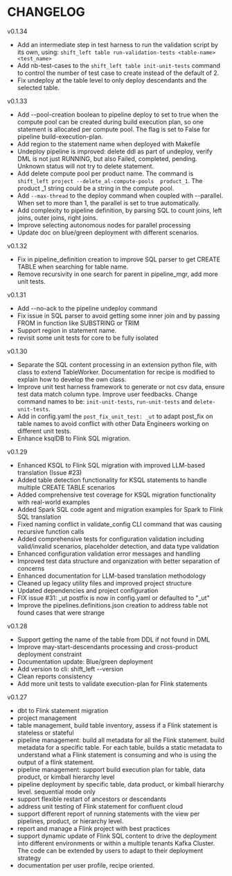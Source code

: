 # CHANGELOG

<!-- version list -->
v0.1.34
* Add an intermediate step in test harness to run the validation script by its own, using: `shift_left table run-validation-tests <table-name> <test_name>`
* Add nb-test-cases to the `shift_left table init-unit-tests` command to control the number of test case to create instead of the default of 2.
* Fix undeploy at the table level to only deploy descendants and the selected table.

v0.1.33
* Add --pool-creation boolean to pipeline deploy to set to true when the compute pool can be created during build execution plan, so one statement is allocated per compute pool. The flag is set to False for pipeline build-execution-plan.
* Add region to the statement name when deployed with Makefile
* Undeploy pipeline is improved: delete ddl as part of undeploy, verify DML is not just RUNNING, but also Failed, completed, pending. Unknown status will not try to delete statement.
* Add delete compute pool per product name. The command is `shift_left project --delete_al-compute-pools  product_1`. The product _1 string could be a string in the compute pool.
* Add `--max-thread` to the deploy command when coupled with --parallel. When set to more than 1, the parallel is set to true automatically.
* Add complexity to pipeline definition, by parsing SQL to count joins, left joins, outer joins, right joins.
* Improve selecting autonomous nodes for parallel processing
* Update doc on blue/green deployment with different scenarios.


v0.1.32
* Fix in pipeline_definition creation to improve SQL parser to get CREATE TABLE when searching for table name.
* Remove recursivity in one search for parent in pipeline_mgr, add more unit tests.

v0.1.31
* Add --no-ack to the pipeline undeploy command
* Fix issue in SQL parser to avoid getting some inner join and by passing FROM in function like SUBSTRING or TRIM
* Support region in statement name.
* revisit some unit tests for core to be fully isolated

v0.1.30
* Separate the SQL content processing in an extension python file, with class to extend TableWorker. Documentation for recipe is modified to explain how to develop the own class.
* Improve unit test harness framework to generate or not csv data, ensure test data match column type. Improve user feedbacks. Change command names to be: `init-unit-tests`, `run-unit-tests` and `delete-unit-tests`. 
* Add in config.yaml the `post_fix_unit_test: _ut` to adapt post_fix on table names to avoid conflict with other Data Engineers working on different unit tests.
* Enhance ksqlDB to Flink SQL migration.

v0.1.29
* Enhanced KSQL to Flink SQL migration with improved LLM-based translation (Issue #23)
* Added table detection functionality for KSQL statements to handle multiple CREATE TABLE scenarios
* Added comprehensive test coverage for KSQL migration functionality with real-world examples
* Added Spark SQL code agent and migration examples for Spark to Flink SQL translation
* Fixed naming conflict in validate_config CLI command that was causing recursive function calls
* Added comprehensive tests for configuration validation including valid/invalid scenarios, placeholder detection, and data type validation
* Enhanced configuration validation error messages and handling
* Improved test data structure and organization with better separation of concerns
* Enhanced documentation for LLM-based translation methodology
* Cleaned up legacy utility files and improved project structure
* Updated dependencies and project configuration
* FIX issue #31: _ut postfix is now in config.yaml or defaulted to "_ut"
* Improve the pipelines.definitions.json creation to address table not found cases that were strange


v0.1.28
* Support getting the name of the table from DDL if not found in DML
* Improve may-start-descendants processing and cross-product deployment constraint
* Documentation update: Blue/green deployment
* Add version to cli: shift_left --version
* Clean reports consistency
* Add more unit tests to validate execution-plan for Flink statements

v0.1.27
* dbt to Flink statement migration
* project management
* table management, build table inventory, assess if a Flink statement is stateless or stateful
* pipeline management: build all metadata for all the Flink statement. build metadata for a specific table. For each table, builds a static metadata to understand what a Flink statement is consuming and who is using the output of a flink statement.
* pipeline management: support build execution plan for table, data product, or kimball hierarchy level
* pipeline deployment by specific table, data product, or kimball hierarchy level. sequential mode only
* support flexible restart of ancestors or descendants
* address unit testing of Flink statement for confluent cloud
* support different report of running statements with the view per pipelines, product, or hierarchy level.
* report and manage a Flink project with best practices
* support dynamic update of Flink SQL content to drive the deployment into different environments or within a multiple tenants Kafka Cluster. The code can be extended by users to adapt to their deployment strategy
* documentation per user profile, recipe oriented.

